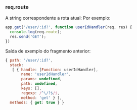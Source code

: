 <h3 id='req.route'>req.route</h3>

A string correspondente a rota atual: Por exemplo:

~~~js
app.get('/user/:id?', function userIdHandler(req, res) {
  console.log(req.route);
  res.send('GET');
})
~~~

Saída de exemplo do fragmento anterior:

~~~js
{ path: '/user/:id?',
  stack:
   [ { handle: [Function: userIdHandler],
       name: 'userIdHandler',
       params: undefined,
       path: undefined,
       keys: [],
       regexp: /^\/?$/i,
       method: 'get' } ],
  methods: { get: true } }
~~~
